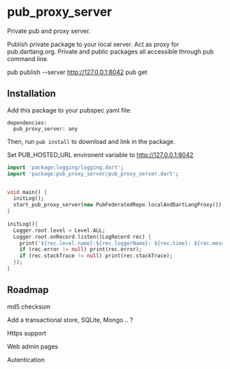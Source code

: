 pub_proxy_server
=====

Private pub and proxy server.

Publish private package to your local server.
Act as proxy for pub.dartlang.org.
Private and public packages all accessible through pub command line.

pub publish --server http://127.0.0.1:8042
pub get


Installation
------------

Add this package to your pubspec.yaml file:

    dependencies:
      pub_proxy_server: any

Then, run `pub install` to download and link in the package.
  
Set PUB_HOSTED_URL environent variable to http://127.0.0.1:8042

```dart
import 'package:logging/logging.dart';
import 'package:pub_proxy_server/pub_proxy_server.dart';


void main() {
  initLog();
  start_pub_proxy_server(new PubFederatedRepo.localAndDartLangProxy());
}
 
initLog(){
  Logger.root.level = Level.ALL;
  Logger.root.onRecord.listen((LogRecord rec) {
    print('${rec.level.name}:${rec.loggerName}: ${rec.time}: ${rec.message}');
    if (rec.error != null) print(rec.error);
    if (rec.stackTrace != null) print(rec.stackTrace);
  });
}
```

Roadmap
------------

md5 checksum

Add a transactional store, SQLite, Mongo .. ?

Https support

Web admin pages

Autentication

